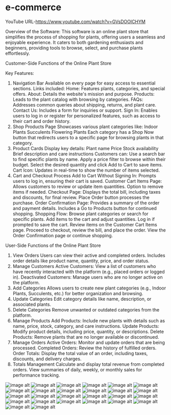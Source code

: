 ﻿# e-commerce
 YouTube URL-https://www.youtube.com/watch?v=GVsDOOlCHYM


 Overview of the Software:
This software is an online plant store that simplifies the process of shopping for plants, offering users a seamless and enjoyable experience. It caters to both gardening enthusiasts and beginners, providing tools to browse, select, and purchase plants effortlessly.

Customer-Side Functions of the Online Plant Store

Key Features:
1. Navigation Bar
Available on every page for easy access to essential sections.
Links included:
Home: Features plants, categories, and special offers.
About: Details the website's mission and purpose.
Products: Leads to the plant catalog with browsing by categories.
FAQs: Addresses common queries about shipping, returns, and plant care.
Contact Us: Includes a form for inquiries or support.
Sign In: Enables users to log in or register for personalized features, such as access to their cart and order history.
2. Shop Products Page
Showcases various plant categories like:
Indoor Plants
Succulents
Flowering Plants
Each category has a Shop Now button that redirects users to a specific page for browsing plants in that category.
3. Product Cards
Display key details:
Plant name
Price
Stock availability
Brief description and care instructions
Customers can:
Use a search bar to find specific plants by name.
Apply a price filter to browse within their budget.
Select the desired quantity and click Add to Cart to save items.
Cart Icon: Updates in real-time to show the number of items selected.
4. Cart and Checkout Process
Add to Cart Without Signing In: Prompts users to log in, ensuring their cart is saved.
Customer Cart Items Page:
Allows customers to review or update item quantities.
Option to remove items if needed.
Checkout Page:
Displays the total bill, including taxes and discounts, for final review.
Place Order button processes the purchase.
Order Confirmation Page:
Provides a summary of the order and payment details.
Includes a Go to Products button for continued shopping.
Shopping Flow:
Browse plant categories or search for specific plants.
Add items to the cart and adjust quantities.
Log in if prompted to save the cart.
Review items on the Customer Cart Items page.
Proceed to checkout, review the bill, and place the order.
View the Order Confirmation page or continue shopping.

User-Side Functions of the Online Plant Store
1. View Orders
Users can view their active and completed orders.
Includes order details like product name, quantity, price, and order status.
2. Manage Customers
Active Customers: View a list of customers who have recently interacted with the platform (e.g., placed orders or logged in).
Deactivated Customers: Manage users who are no longer active on the platform.
3. Add Categories
Allows users to create new plant categories (e.g., Indoor Plants, Succulents, etc.) for better organization and browsing.
4. Update Categories
Edit category details like name, description, or associated plants.
5. Delete Categories
Remove unwanted or outdated categories from the platform.
6. Manage Products
Add Products: Include new plants with details such as name, price, stock, category, and care instructions.
Update Products: Modify product details, including price, quantity, or descriptions.
Delete Products: Remove plants that are no longer available or discontinued.
7. Manage Orders
Active Orders: Monitor and update orders that are being processed.
Completed Orders: Review the history of fulfilled orders.
Order Totals: Display the total value of an order, including taxes, discounts, and delivery charges.
8. Totals Management
Calculate and display total revenue from completed orders.
View summaries of daily, weekly, or monthly sales for performance tracking.

![image alt](https://github.com/Shimara-Appuhami/e-commerce/blob/4662eda6a19818ce8c51386951ee48f85d1fb5e5/Screenshot%202025-01-27%20015547.png)
![image alt](https://github.com/Shimara-Appuhami/e-commerce/blob/4662eda6a19818ce8c51386951ee48f85d1fb5e5/Screenshot%202025-01-27%20015613.png)
![image alt](https://github.com/Shimara-Appuhami/e-commerce/blob/4662eda6a19818ce8c51386951ee48f85d1fb5e5/Screenshot%202025-01-27%20015633.png)
![image alt](https://github.com/Shimara-Appuhami/e-commerce/blob/4662eda6a19818ce8c51386951ee48f85d1fb5e5/Screenshot%202025-01-27%20015650.png)
![image alt](https://github.com/Shimara-Appuhami/e-commerce/blob/4662eda6a19818ce8c51386951ee48f85d1fb5e5/Screenshot%202025-01-27%20015734.png)
![image alt](https://github.com/Shimara-Appuhami/e-commerce/blob/4662eda6a19818ce8c51386951ee48f85d1fb5e5/Screenshot%202025-01-27%20015750.png)
![image alt](https://github.com/Shimara-Appuhami/e-commerce/blob/4662eda6a19818ce8c51386951ee48f85d1fb5e5/Screenshot%202025-01-27%20015820.png)
![image alt](https://github.com/Shimara-Appuhami/e-commerce/blob/4662eda6a19818ce8c51386951ee48f85d1fb5e5/Screenshot%202025-01-27%20015836.png)
![image alt](https://github.com/Shimara-Appuhami/e-commerce/blob/4662eda6a19818ce8c51386951ee48f85d1fb5e5/Screenshot%202025-01-27%20015859.png)
![image alt](https://github.com/Shimara-Appuhami/e-commerce/blob/4662eda6a19818ce8c51386951ee48f85d1fb5e5/Screenshot%202025-01-27%20015917.png)
![image alt](https://github.com/Shimara-Appuhami/e-commerce/blob/4662eda6a19818ce8c51386951ee48f85d1fb5e5/Screenshot%202025-01-27%20015929.png)
![image alt](https://github.com/Shimara-Appuhami/e-commerce/blob/4662eda6a19818ce8c51386951ee48f85d1fb5e5/Screenshot%202025-01-27%20015950.png)
![image alt](https://github.com/Shimara-Appuhami/e-commerce/blob/4662eda6a19818ce8c51386951ee48f85d1fb5e5/Screenshot%202025-01-27%20020016.png)
![image alt](https://github.com/Shimara-Appuhami/e-commerce/blob/4662eda6a19818ce8c51386951ee48f85d1fb5e5/Screenshot%202025-01-27%20020125.png)
![image alt](https://github.com/Shimara-Appuhami/e-commerce/blob/4662eda6a19818ce8c51386951ee48f85d1fb5e5/Screenshot%202025-01-27%20020140.png)
![image alt](https://github.com/Shimara-Appuhami/e-commerce/blob/4662eda6a19818ce8c51386951ee48f85d1fb5e5/Screenshot%202025-01-27%20020154.png)
![image alt](https://github.com/Shimara-Appuhami/e-commerce/blob/4662eda6a19818ce8c51386951ee48f85d1fb5e5/Screenshot%202025-01-27%20020228.png)
![image alt](https://github.com/Shimara-Appuhami/e-commerce/blob/4662eda6a19818ce8c51386951ee48f85d1fb5e5/Screenshot%202025-01-27%20020321.png)
![image alt](https://github.com/Shimara-Appuhami/e-commerce/blob/4662eda6a19818ce8c51386951ee48f85d1fb5e5/Screenshot%202025-01-27%20020352.png)
![image alt](https://github.com/Shimara-Appuhami/e-commerce/blob/4662eda6a19818ce8c51386951ee48f85d1fb5e5/Screenshot%202025-01-27%20020411.png)
![image alt](https://github.com/Shimara-Appuhami/e-commerce/blob/4662eda6a19818ce8c51386951ee48f85d1fb5e5/Screenshot%202025-01-27%20020429.png)
![image alt](https://github.com/Shimara-Appuhami/e-commerce/blob/4662eda6a19818ce8c51386951ee48f85d1fb5e5/Screenshot%202025-01-27%20020440.png)
![image alt](https://github.com/Shimara-Appuhami/e-commerce/blob/4662eda6a19818ce8c51386951ee48f85d1fb5e5/Screenshot%202025-01-27%20020454.png)
![image alt](https://github.com/Shimara-Appuhami/e-commerce/blob/4662eda6a19818ce8c51386951ee48f85d1fb5e5/Screenshot%202025-01-27%20020532.png)
![image alt](https://github.com/Shimara-Appuhami/e-commerce/blob/4662eda6a19818ce8c51386951ee48f85d1fb5e5/Screenshot%202025-01-27%20020619.png)
![image alt](https://github.com/Shimara-Appuhami/e-commerce/blob/4662eda6a19818ce8c51386951ee48f85d1fb5e5/Screenshot%202025-01-27%20020557.png)
